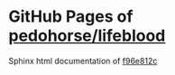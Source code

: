 GitHub Pages of [pedohorse/lifeblood](https://github.com/pedohorse/lifeblood.git)
===
Sphinx html documentation of [f96e812c](https://github.com/pedohorse/lifeblood/tree/f96e812c7a544ed0e61e980da664e0f9bb63f95b)
